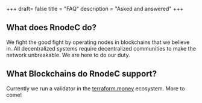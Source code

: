 +++
draft= false
title = "FAQ"
description = "Asked and answered"
+++

## What does RnodeC do?

We fight the good fight by operating nodes in blockchains that we believe in.  All decentralized systems require decentralized communities to make the network unbreakable.  We are here to do our duty.


## What Blockchains do RnodeC support?

Currently we run a validator in the [terraform.money](https://terraform.money) ecosystem.  More to come!

